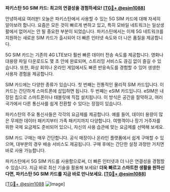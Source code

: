 **파키스탄 5G SIM 카드: 최고의 연결성을 경험하세요! [[TG💪+ @esim1088](https://t.me/s/esim1088)]**

안녕하세요 여러분! 오늘은 파키스탄에서 사용할 수 있는 5G SIM 카드에 대해 자세히 알아보려 합니다. 요즘은 모든 것이 빠르게 변하고 있고, 특히 모바일 네트워크는 일상생활에서 없어서는 안 될 중요한 부분이 되었습니다. 파키스탄에서는 이제 5G 네트워크를 지원하는 새로운 SIM 카드가 출시되어 더 빠른 인터넷 속도와 더 나은 품질을 제공합니다.

5G SIM 카드는 기존의 4G LTE보다 훨씬 빠른 데이터 전송 속도를 제공합니다. 영화나 대용량 파일 다운로드도 몇 초 안에 완료되며, 스트리밍 서비스도 끊김 없이 즐길 수 있습니다. 또한, 화상 회의나 온라인 게임에서도 빠른 반응속도를 경험할 수 있어 생생한 사용자 경험을 제공합니다.

SIM 카드에는 다양한 종류가 있습니다. 첫 번째는 전통적인 물리적 SIM 카드입니다. 이 카드는 간단하게 스마트폰에 삽입하면 됩니다. 두 번째는 eSIM 카드입니다. eSIM은 내장된 칩으로 스마트폰이나 태블릿에 직접 설치됩니다. 이 방식은 공간을 절약하고, 여러 국가에서 다른 통신사를 쉽게 전환할 수 있다는 장점이 있습니다. 

파키스탄의 주요 통신사들은 각각의 요금제를 제공합니다. 예를 들어, 데이터 용량이 많은 무제한 데이터 패키지부터 가족 패키지까지 다양합니다. 여행객이나 장기 거주자를 위한 국제 요금제도 준비되어 있으니, 자신의 사용 습관에 맞는 요금제를 선택해 보세요.

SIM 카드 구매는 매우 간단합니다. 공식 매장이나 온라인 플랫폼에서 쉽게 구매할 수 있으며, 대부분의 경우 배송 서비스도 제공됩니다. 구매 후에는 간단한 설정 과정만 거치면 바로 사용 가능합니다.

파키스탄에서 5G SIM 카드를 사용함으로써, 더 빠른 인터넷과 더 나은 연결성을 경험할 수 있습니다. 지금 바로 최신 기술을 활용해 보세요! **더욱 빠르고 스마트한 생활을 원하신다면, 파키스탄 5G SIM 카드를 지금 바로 만나보세요. [[TG💪+ @esim1088](https://t.me/s/esim1088)]**

[[TG💪+ @esim1088](https://t.me/s/esim1088) ![Image](https://i.postimg.cc/Y0z9fWf4/image.png)]